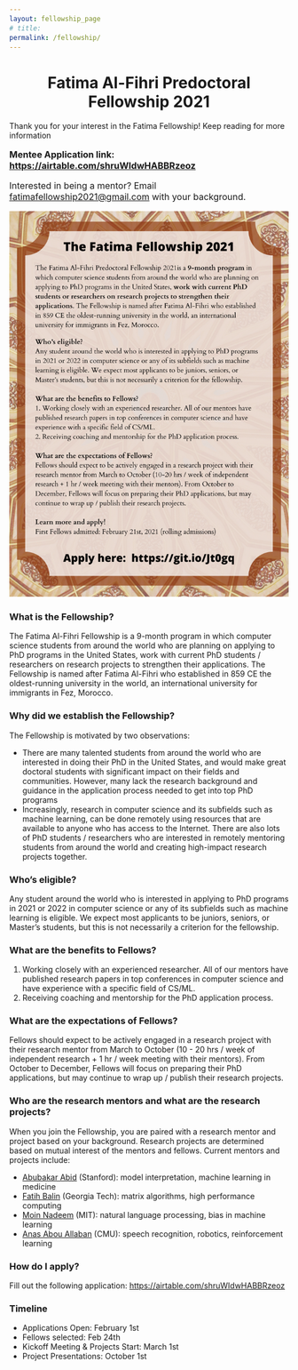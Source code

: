```yaml
---
layout: fellowship_page
# title: 
permalink: /fellowship/
---
```


<center>
<h1>Fatima Al-Fihri Predoctoral Fellowship 2021</h1>
</center>

Thank you for your interest in the Fatima Fellowship! Keep reading for more information

<p style="font-size:16px; font-weight:bold">Mentee Application link: <a href="https://airtable.com/shruWIdwHABBRzeoz">https://airtable.com/shruWIdwHABBRzeoz</a></p>

<p style="font-size:16px">Interested in being a mentor? Email <a href="fatimafellowship2021@gmail.com
">fatimafellowship2021@gmail.com</a> with your background.</p>



<img src="/images/Fatima Fellowship.png">

### What is the Fellowship?
The Fatima Al-Fihri Fellowship is a 9-month program in which computer science students from around the world who are planning on applying to PhD programs in the United States, work with current PhD students / researchers on research projects to strengthen their applications. The Fellowship is named after Fatima Al-Fihri who established in 859 CE the oldest-running university in the world, an international university for immigrants in Fez, Morocco.


### Why did we establish the Fellowship?
The Fellowship is motivated by two observations:
- There are many talented students from around the world who are interested in doing their PhD in the United States, and would make great doctoral students with significant impact on their fields and communities. However, many lack the research background and guidance in the application process needed to get into top PhD programs
- Increasingly, research in computer science and its subfields such as machine learning, can be done remotely using resources that are available to anyone who has access to the Internet. There are also lots of PhD students / researchers who are interested in remotely mentoring students from around the world and creating high-impact research projects together.

### Who’s eligible?
Any student around the world who is interested in applying to PhD programs in 2021 or 2022 in computer science or any of its subfields such as machine learning is eligible. We expect most applicants to be juniors, seniors, or Master’s students, but this is not necessarily a criterion for the fellowship.

### What are the benefits to Fellows?
1. Working closely with an experienced researcher. All of our mentors have published research papers in top conferences in computer science and have experience with a specific field of CS/ML.
2. Receiving coaching and mentorship for the PhD application process. 

### What are the expectations of Fellows?
Fellows should expect to be actively engaged in a research project with their research mentor from March to October (10 - 20 hrs / week of independent research + 1 hr / week meeting with their mentors). From October to December, Fellows will focus on preparing their PhD applications, but may continue to wrap up / publish their research projects.

### Who are the research mentors and what are the research projects?
When you join the Fellowship, you are paired with a research mentor and project based on your background. Research projects are determined based on mutual interest of the mentors and fellows. Current mentors and projects include:
- <a href="https://abidlabs.github.io/" target="_blank">Abubakar Abid</a> (Stanford): model interpretation, machine learning in medicine
- <a href="https://scholar.google.com/citations?user=xfzbywYAAAAJ&hl=en" target="_blank">Fatih Balin</a> (Georgia Tech): matrix algorithms, high performance computing
- <a href="https://moinnadeem.com/" target="_blank">Moin Nadeem</a> (MIT): natural language processing, bias in machine learning
- <a href="https://www.allaban.me/" target="_blank">Anas Abou Allaban</a> (CMU): speech recognition, robotics, reinforcement learning

### How do I apply?
Fill out the following application: <a href="https://airtable.com/shruWIdwHABBRzeoz">https://airtable.com/shruWIdwHABBRzeoz</a>

<!-- ### Testimonial from a Previous Fellow:
Fatih Balin from Bogazici University, Istanbul previously collaborated successfully with Abubakar Abid at Stanford, leading to the publication of “Concrete Autoencoders” paper at ICML 2019. Fatih is now a PhD student at Georgia Tech, and  -->

### Timeline
- Applications Open: February 1st
- Fellows selected: Feb 24th
- Kickoff Meeting & Projects Start: March 1st
- Project Presentations: October 1st
